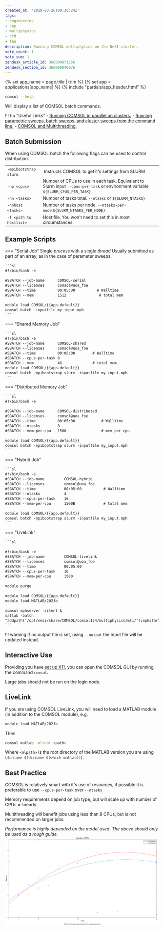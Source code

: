```yaml
---
created_at: '2019-03-26T00:36:24Z'
tags:
- engineering
- cae
- multiphysics
- cfd
- fea
description: Running COMSOL multiphysics on the NeSI cluster.
vote_count: 1
vote_sum: 1
zendesk_article_id: 360000871556
zendesk_section_id: 360000040076
---
```


{% set app_name = page.title | trim %}
{% set app = applications[app_name] %}
{% include "partials/app_header.html" %}

```sh
comsol --help
```

Will display a list of COMSOL batch commands.

!!! tip "Useful Links"
    - [Running COMSOL in parallel on clusters.](https://www.comsol.com/support/knowledgebase/1001/)
    - [Running parametric sweeps, batch sweeps, and cluster sweeps from the command line.](https://www.comsol.com/support/knowledgebase/1250/)
    - [COMSOL and Multithreading.](https://www.comsol.com/support/knowledgebase/1096/)

## Batch Submission

When using COMSOL batch the following flags can be used to control
distribution.

|                         |                                                                                                                                  |
|-------------------------|----------------------------------------------------------------------------------------------------------------------------------|
| `-mpibootstrap slurm`   |  Instructs COMSOL to get it's settings from SLURM                                                                                |
| `-np <cpus>`            | Number of CPUs to use in each task. Equivalent to Slurm input `--cpus-per-task` or environment variable `${SLURM_CPUS_PER_TASK}` |
| `-nn <tasks>`           | Number of tasks total. `--ntasks` or `${SLURM_NTASKS}`                                                                           |
| `-nnhost <tasks>`       | Number of tasks per node. `--ntasks-per-node` `${SLURM_NTASKS_PER_NODE}`                                                         |
| `-f <path to hostlist>` | Host file. You won't need to set this in most circumstances.                                                                    |

## Example Scripts

=== "Serial Job"
    Single *process* with a single *thread*
    Usually submitted as part of an array, as in the case of parameter sweeps.

    ```sl
    #!/bin/bash -e
    
    #SBATCH --job-name      COMSOL-serial
    #SBATCH --licenses      comsol@uoa_foe
    #SBATCH --time          00:05:00          # Walltime
    #SBATCH --mem           1512               # total mem

    module load COMSOL/{{app.default}}
    comsol batch -inputfile my_input.mph
    ```

=== "Shared Memory Job"

    ```sl
    #!/bin/bash -e
    #SBATCH --job-name      COMSOL-shared
    #SBATCH --licenses      comsol@uoa_foe
    #SBATCH --time          00:05:00        # Walltime
    #SBATCH --cpus-per-task 8
    #SBATCH --mem           4G              # total mem
    module load COMSOL/{{app.default}}
    comsol batch -mpibootstrap slurm -inputfile my_input.mph 
    ```

=== "Distributed Memory Job"

    ```sl
    #!/bin/bash -e
    
    #SBATCH --job-name      COMSOL-distributed
    #SBATCH --licenses      comsol@uoa_foe
    #SBATCH --time          00:05:00            # Walltime
    #SBATCH --ntasks        8         
    #SBATCH --mem-per-cpu   1500                # mem per cpu
    
    module load COMSOL/{{app.default}}
    comsol batch -mpibootstrap slurm -inputfile my_input.mph
    ```

=== "Hybrid Job"

    ```sl
    #!/bin/bash -e
    #SBATCH --job-name         COMSOL-hybrid
    #SBATCH --licenses         comsol@uoa_foe
    #SBATCH --time             00:05:00          # Walltime
    #SBATCH --ntasks           4                 
    #SBATCH --cpus-per-task    16
    #SBATCH --mem-per-cpu      1500B             # total mem
 
    module load COMSOL/{{app.default}}
    comsol batch -mpibootstrap slurm -inputfile my_input.mph
    ```

=== "LiveLink"

    ```sl

    #!/bin/bash -e
    #SBATCH --job-name         COMSOL-livelink
    #SBATCH --licenses         comsol@uoa_foe
    #SBATCH --time             00:05:00
    #SBATCH --cpus-per-task    16
    #SBATCH --mem-per-cpu      1500
 
    module purge

    module load COMSOL/{{app.default}}
    module load MATLAB/2021b

    comsol mphserver -silent &
    matlab -batch "addpath('/opt/nesi/share/COMSOL/comsol154/multiphysics/mli/');mphstart;MyScript"
    ```

!!! warning
     If no output file is set, using `--output` the input file will be
     updated instead.

## Interactive Use

Providing you have [set up X11](../../Scientific_Computing/Terminal_Setup/X11_on_NeSI.md), you can
open the COMSOL GUI by running the command `comsol`.

Large jobs should not be run on the login node.

## LiveLink

If you are using COMSOL LiveLink, you will need to load a MATLAB module (in addition to the COMSOL module), e.g.

```sh
module load MATLAB/2021b
```

Then

```sh
comsol matlab -mlroot <path>
```

Where `<mlpath>` is the root directory of the MATLAB version you are using (`dirname $(dirname $(which matlab))`).

## Best Practice

COMSOL is relatively smart with it's use of resources, if possible it is
preferable to use `--cpus-per-task` over `--ntasks`

Memory requirements depend on job type, but will scale up with number of CPUs ≈ linearly.

Multithreading will benefit jobs using less than
8 CPUs, but is not recommended on larger jobs.

*Performance is highly depended on the model used. The above should only be used as a rough guide.*
![Speedup](../../assets/images/speedup_smoothed.png)
